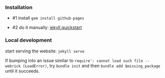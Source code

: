 ### Installation

- #1 install `gem install github-pages`

- #2 do it manually: [jekyll quickstart](https://jekyllrb.com/docs/)

### Local development

start serving the website: `jekyll serve`

If bumping into an issue similar to `require': cannot load such file -- webrick (LoadError)`, try `bundle init` and then `bundle add $missing_package` until it succeeds.
